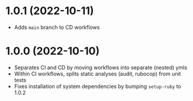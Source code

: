 # 1.0.1 (2022-10-11)
- Adds `main` branch to CD workflows

# 1.0.0 (2022-10-10)
- Separates CI and CD by moving workflows into separate (nested) ymls
- Within CI workflows, splits static analyses (audit, rubocop) from unit tests
- Fixes installation of system dependencies by bumping `setup-ruby` to 1.0.2
